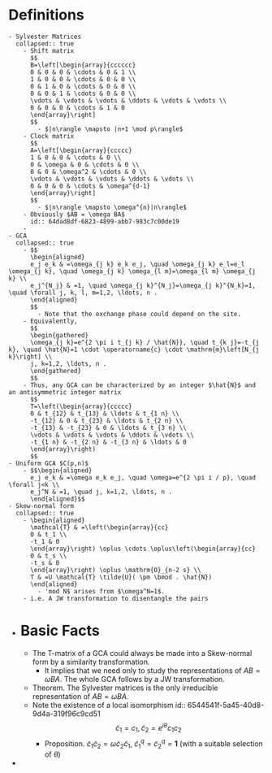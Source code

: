 # Definitions
	- Sylvester Matrices
	  collapsed:: true
		- Shift matrix 
		  $$
		  B=\left[\begin{array}{cccccc}
		  0 & 0 & 0 & \cdots & 0 & 1 \\
		  1 & 0 & 0 & \cdots & 0 & 0 \\
		  0 & 1 & 0 & \cdots & 0 & 0 \\
		  0 & 0 & 1 & \cdots & 0 & 0 \\
		  \vdots & \vdots & \vdots & \ddots & \vdots & \vdots \\
		  0 & 0 & 0 & \cdots & 1 & 0
		  \end{array}\right]
		  $$
			- $|n\rangle \mapsto |n+1 \mod p\rangle$
		- Clock matrix
		  $$
		  A=\left[\begin{array}{ccccc}
		  1 & 0 & 0 & \cdots & 0 \\
		  0 & \omega & 0 & \cdots & 0 \\
		  0 & 0 & \omega^2 & \cdots & 0 \\
		  \vdots & \vdots & \vdots & \ddots & \vdots \\
		  0 & 0 & 0 & \cdots & \omega^{d-1}
		  \end{array}\right]
		  $$
			- $|n\rangle \mapsto \omega^{n}|n\rangle$
		- Obviously $AB = \omega BA$
		  id:: 64dad8df-6823-4899-abb7-983c7c00de19
		-
	- GCA
	  collapsed:: true
		- $$
		  \begin{aligned}
		  e_j e_k & =\omega_{j k} e_k e_j, \quad \omega_{j k} e_l=e_l \omega_{j k}, \quad \omega_{j k} \omega_{l m}=\omega_{l m} \omega_{j k} \\
		  e_j^{N_j} & =1, \quad \omega_{j k}^{N_j}=\omega_{j k}^{N_k}=1, \quad \forall j, k, l, m=1,2, \ldots, n .
		  \end{aligned}
		  $$
			- Note that the exchange phase could depend on the site.
		- Equivalently,
		  $$
		  \begin{gathered}
		  \omega_{j k}=e^{2 \pi i t_{j k} / \hat{N}}, \quad t_{k j}=-t_{j k}, \quad \hat{N}=1 \cdot \operatorname{c} \cdot \mathrm{m}\left[N_{j k}\right] \\
		  j, k=1,2, \ldots, n .
		  \end{gathered}
		  $$
		- Thus, any GCA can be characterized by an integer $\hat{N}$ and an antisymmetric integer matrix
		  $$
		  T=\left(\begin{array}{ccccc}
		  0 & t_{12} & t_{13} & \ldots & t_{1 n} \\
		  -t_{12} & 0 & t_{23} & \ldots & t_{2 n} \\
		  -t_{13} & -t_{23} & 0 & \ldots & t_{3 n} \\
		  \vdots & \vdots & \vdots & \ddots & \vdots \\
		  -t_{1 n} & -t_{2 n} & -t_{3 n} & \ldots & 0
		  \end{array}\right)
		  $$
	- Uniform GCA $C(p,n)$
		- $$\begin{aligned}
		  e_j e_k & =\omega e_k e_j, \quad \omega=e^{2 \pi i / p}, \quad \forall j<k \\
		  e_j^N & =1, \quad j, k=1,2, \ldots, n .
		  \end{aligned}$$
	- Skew-normal form
	  collapsed:: true
		- \begin{aligned}
		  \mathcal{T} & =\left(\begin{array}{cc}
		  0 & t_1 \\
		  -t_1 & 0
		  \end{array}\right) \oplus \cdots \oplus\left(\begin{array}{cc}
		  0 & t_s \\
		  -t_s & 0
		  \end{array}\right) \oplus \mathrm{O}_{n-2 s} \\
		  T & =U \mathcal{T} \tilde{U}( \pm \bmod . \hat{N})
		  \end{aligned}
			- 'mod N$ arises from $\omega^N=1$.
		- i.e. A JW transformation to disentangle the pairs
- # Basic Facts
	- The T-matrix of a GCA could always be made into a Skew-normal form by a similarity transformation.
		- It implies that we need only to study the representations of $AB=\omega BA$.
		  The whole GCA follows by a JW transformation.
	- Theorem. The Sylvester matrices is the only irreducible representation of $AB=\omega BA$.
	- Note the existence of a local isomorphism
	  id:: 6544541f-5a45-40d8-9d4a-319f96c9cd51
	  $$\tilde c_1 = c_1, \tilde c_2 = e^{i \theta} c_1 c_2$$
		- Proposition. $\tilde c_1 \tilde c_2 = \omega \tilde c_2 \tilde c_1$, $\tilde c_1 ^q=\tilde c_2 ^q = \mathbf 1$ (with a suitable selection of $\theta$)
-